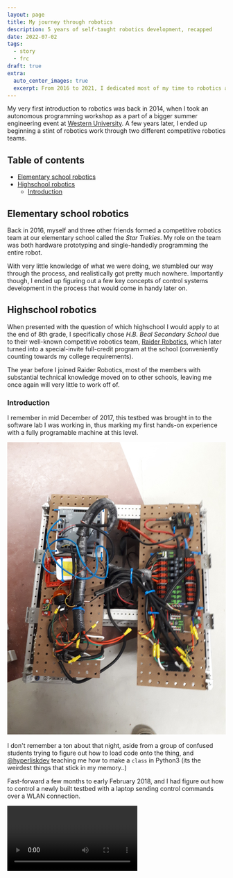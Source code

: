 ```yaml
---
layout: page
title: My journey through robotics
description: 5 years of self-taught robotics development, recapped
date: 2022-07-02
tags:
  - story
  - frc
draft: true
extra:
  auto_center_images: true
  excerpt: From 2016 to 2021, I dedicated most of my time to robotics and control systems programming. This is my journey
---
```


My very first introduction to robotics was back in 2014, when I took an autonomous programming workshop as a part of a bigger summer engineering event at [Western University](https://www.uwo.ca/). A few years later, I ended up beginning a stint of robotics work through two different competitive robotics teams.

<h2>Table of contents</h2>

- [Elementary school robotics](#elementary-school-robotics)
- [Highschool robotics](#highschool-robotics)
  - [Introduction](#introduction)

## Elementary school robotics

Back in 2016, myself and three other friends formed a competitive robotics team at our elementary school called the *Star Trekies*. My role on the team was both hardware prototyping and single-handedly programming the entire robot.

With very little knowledge of what we were doing, we stumbled our way through the process, and realistically got pretty much nowhere. Importantly though, I ended up figuring out a few key concepts of control systems development in the process that would come in handy later on.

## Highschool robotics

When presented with the question of which highschool I would apply to at the end of 8th grade, I specifically chose *H.B. Beal Secondary School* due to their well-known competitive robotics team, [Raider Robotics](https://www.raiderrobotics.org/), which later turned into a special-invite full-credit program at the school (conveniently counting towards my college requirements).

The year before I joined Raider Robotics, most of the members with substantial technical knowledge moved on to other schools, leaving me once again will very little to work off of.

### Introduction

I remember in mid December of 2017, this testbed was brought in to the software lab I was working in, thus marking my first hands-on experience with a fully programable machine at this level.

![Testbed photo I took](/images/posts/robotics-journey/testbed.jpg)

I don't remember a ton about that night, aside from a group of confused students trying to figure out how to load code onto the thing, and [@hyperliskdev](https://github.com/hyperliskdev) teaching me how to make a `class` in Python3 (its the weirdest things that stick in my memory..)

Fast-forward a few months to early February 2018, and I had figure out how to control a newly built testbed with a laptop sending control commands over a WLAN connection.

<video  style="max-width:100%;" controls>
  <source src="/videos/posts/robotics-journey/2018_drive.mp4">
  Video not supported
</video>